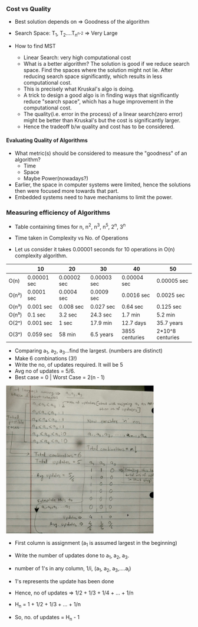 ### Cost vs Quality

- Best solution depends on => Goodness of the algorithm

- Search Space: T<sub>1</sub>, T<sub>2</sub>....T<sub>n<sup>n-2<sup></sub> => Very Large
- How to find MST
    - Linear Search: very high computational cost 
    - What is a better algorithm? The solution is good if we reduce search space. Find the spaces where the solution might not lie. After reducing search space significantly, which results in less computational cost.
    - This is precisely what Kruskal's algo is doing.
    - A trick to design a good algo is in finding ways that significantly reduce "search space", which has a huge improvement in the computational cost.
    - The quality(i.e. error in the process) of a linear search(zero error) might be better than Kruskal's but the cost is significantly larger.
    - Hence the tradeoff b/w quality and cost has to be considered.

#### Evaluating Quality of Algorithms

- What metric(s) should be considered to measure the "goodness" of an algorithm?
    - Time
    - Space
    - Maybe Power(nowadays?)
- Earlier, the space in computer systems were limited, hence the solutions then were focused more towards that part.
- Embedded systems need to have mechanisms to limit the power.

### Measuring efficiency of Algorithms

- Table containing times for n,  n<sup>2</sup>, n<sup>3</sup>,  n<sup>5</sup>, 2<sup>n</sup>, 3<sup>n</sup>

- Time taken in Complexity vs No. of Operations
- Let us consider it takes 0.00001 seconds for 10 operations in O(n) complexity algorithm.

|  | 10            | 20           | 30           | 40           | 50              |
|------------|---------------|--------------|--------------|--------------|-----------------|
| O(n)       | 0.00001 sec    | 0.00002 sec   | 0.00003 sec   | 0.00004 sec   | 0.00005 sec      |
| O(n²)      | 0.0001 sec    | 0.0004 sec   | 0.0009 sec   | 0.0016 sec   | 0.0025 sec      |
| O(n³)      | 0.001 sec    | 0.008 sec   | 0.027 sec   | 0.64 sec  | 0.125 sec        |
| O(n⁵)      | 0.1 sec   | 3.2 sec   | 24.3 sec    | 1.7 min    | 5.2 min |
| O(2ⁿ)      | 0.001 sec    | 1 sec     | 17.9 min    | 12.7 days   | 35.7 years   |
| O(3ⁿ)      | 0.059 sec    | 58 min     | 6.5 years    | 3855 centuries   | 2*10^8 centuries  |

- Comparing a<sub>1</sub>, a<sub>2</sub>, a<sub>3</sub>...find the largest. (numbers are distinct)
- Make 6 combinations (3!)
- Write the no, of updates required. It will be 5
- Avg no of updates = 5/6.
- Best case = 0 | Worst Case = 2(n - 1)

<kbd><img src="./images/2024-09-17-notes.jpg" height="400" width="400" alt="no. of updates"/></kbd>

- First column is assignment (a<sub>1</sub> is assumed largest in the beginning)
- Write the number of updates done to a<sub>1</sub>, a<sub>2</sub>, a<sub>3</sub>.
- number of 1's in any column, 1/i, (a<sub>1</sub>, a<sub>2</sub>, a<sub>3</sub>,....a<sub>i</sub>)
- 1's represents the update has been done

- Hence, no of updates => 1/2 + 1/3 + 1/4 + ... + 1/n
- H<sub>n</sub> = 1 + 1/2 + 1/3 + ... + 1/n
- So, no. of updates = H<sub>n</sub> - 1